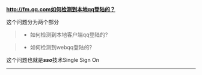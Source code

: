 **http://fm.qq.com如何检测到本地qq登陆的？**

这个问题分为两个部分

>* 如何检测到本地客户端qq登陆的?

>* 如何检测到webqq登陆的?


这个问题也就是***sso***技术Single Sign On








****
